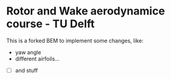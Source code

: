 # Rotor and Wake aerodynamice course - TU Delft

This is a forked BEM to implement some changes, like:
- yaw angle
- different airfoils...
- [ ] and stuff








































































